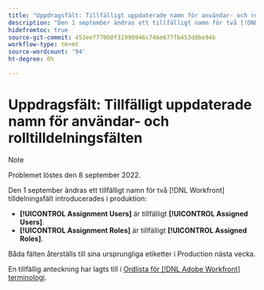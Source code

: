 ```yaml
---
title: "Uppdragsfält: Tillfälligt uppdaterade namn för användar- och rolltilldelningsfälten"
description: "Den 1 september ändras ett tillfälligt namn för två [!DNL Workfront] tilldelningsfält introducerades i produktionen."
hidefromtoc: true
source-git-commit: 453eef770b0f31990946c746e677fb453d0be94b
workflow-type: tm+mt
source-wordcount: '94'
ht-degree: 0%

---
```



# Uppdragsfält: Tillfälligt uppdaterade namn för användar- och rolltilldelningsfälten

>[!NOTE]
>
>Problemet löstes den 8 september 2022.

Den 1 september ändras ett tillfälligt namn för två [!DNL Workfront] tilldelningsfält introducerades i produktion:

* **[!UICONTROL Assignment Users]** är tillfälligt **[!UICONTROL Assigned Users]**.
* **[!UICONTROL Assignment Roles]** är tillfälligt **[!UICONTROL Assigned Roles]**.

Båda fälten återställs till sina ursprungliga etiketter i Production nästa vecka.

En tillfällig anteckning har lagts till i [Ordlista för [!DNL Adobe Workfront] terminologi](https://experienceleague.adobe.com/docs/workfront/using/basics/workfront-terminology-glossary.html).
